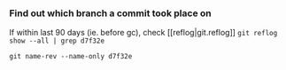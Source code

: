 
### Find out which branch a commit took place on
If within last 90 days (ie. before gc), check [[reflog|git.reflog]]
`git reflog show --all | grep d7f32e`

`git name-rev --name-only d7f32e`
